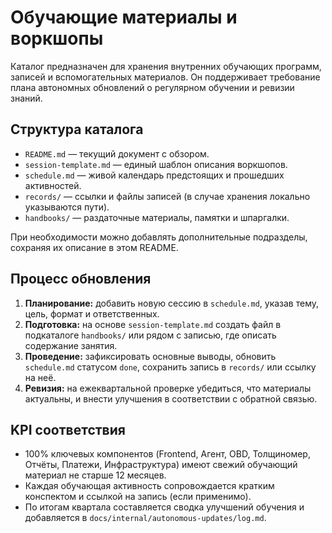 # Обучающие материалы и воркшопы

Каталог предназначен для хранения внутренних обучающих программ, записей и вспомогательных материалов. Он поддерживает требование плана автономных обновлений о регулярном обучении и ревизии знаний.

## Структура каталога

- `README.md` — текущий документ с обзором.
- `session-template.md` — единый шаблон описания воркшопов.
- `schedule.md` — живой календарь предстоящих и прошедших активностей.
- `records/` — ссылки и файлы записей (в случае хранения локально указываются пути).
- `handbooks/` — раздаточные материалы, памятки и шпаргалки.

При необходимости можно добавлять дополнительные подразделы, сохраняя их описание в этом README.

## Процесс обновления

1. **Планирование:** добавить новую сессию в `schedule.md`, указав тему, цель, формат и ответственных.
2. **Подготовка:** на основе `session-template.md` создать файл в подкаталоге `handbooks/` или рядом с записью, где описать содержание занятия.
3. **Проведение:** зафиксировать основные выводы, обновить `schedule.md` статусом `done`, сохранить запись в `records/` или ссылку на неё.
4. **Ревизия:** на ежеквартальной проверке убедиться, что материалы актуальны, и внести улучшения в соответствии с обратной связью.

## KPI соответствия

- 100% ключевых компонентов (Frontend, Агент, OBD, Толщиномер, Отчёты, Платежи, Инфраструктура) имеют свежий обучающий материал не старше 12 месяцев.
- Каждая обучающая активность сопровождается кратким конспектом и ссылкой на запись (если применимо).
- По итогам квартала составляется сводка улучшений обучения и добавляется в `docs/internal/autonomous-updates/log.md`.
